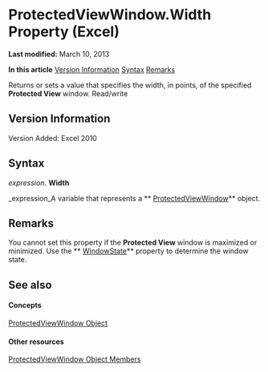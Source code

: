 
# ProtectedViewWindow.Width Property (Excel)

 **Last modified:** March 10, 2013

 **In this article**
 [Version Information](#sectionSection0)
 [Syntax](#sectionSection1)
 [Remarks](#sectionSection2)


Returns or sets a value that specifies the width, in points, of the specified  **Protected View** window. Read/write


## Version Information
<a name="sectionSection0"> </a>

Version Added: Excel 2010 


## Syntax
<a name="sectionSection1"> </a>

 _expression_. **Width**

 _expression_A variable that represents a  ** [ProtectedViewWindow](6a32240c-c90b-c51a-6f8e-c3ff496b9855.md)** object.


## Remarks
<a name="sectionSection2"> </a>

You cannot set this property if the  **Protected View** window is maximized or minimized. Use the ** [WindowState](9fd61fb6-1804-7eba-d1e3-a42b8500a52e.md)** property to determine the window state.


## See also
<a name="sectionSection2"> </a>


#### Concepts


 [ProtectedViewWindow Object](6a32240c-c90b-c51a-6f8e-c3ff496b9855.md)
#### Other resources


 [ProtectedViewWindow Object Members](37bdcf7b-b5c4-af78-ad73-13c8f638964e.md)
